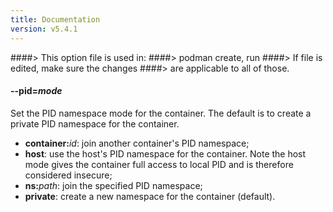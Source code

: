 ```yaml
---
title: Documentation
version: v5.4.1
---
```


####> This option file is used in:
####>   podman create, run
####> If file is edited, make sure the changes
####> are applicable to all of those.
#### **--pid**=*mode*

Set the PID namespace mode for the container.
The default is to create a private PID namespace for the container.

- **container:**_id_: join another container's PID namespace;
- **host**: use the host's PID namespace for the container. Note the host mode gives the container full access to local PID and is therefore considered insecure;
- **ns:**_path_: join the specified PID namespace;
- **private**: create a new namespace for the container (default).

